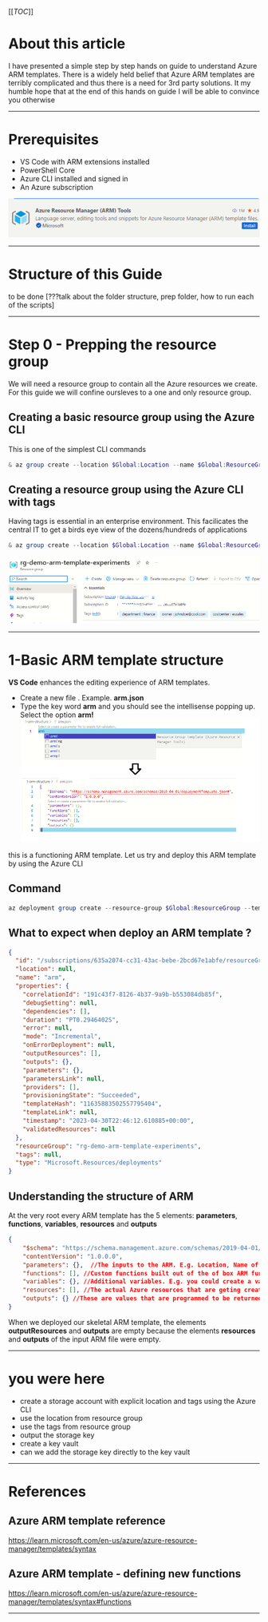 [[_TOC_]]

# About this article
I have presented a simple step by step hands on guide to understand Azure ARM templates. There is a widely held belief that Azure ARM templates are terribly complicated and thus there is a need for 3rd party solutions. It my humble hope that at the end of this hands on guide I will be able to convince you otherwise

---

# Prerequisites
- VS Code with ARM extensions installed
- PowerShell Core
- Azure CLI installed and signed in
- An Azure subscription

![vscode_arm_template_extension.png](docs/images/vscode_arm_template_extension.png)

---

# Structure of this Guide
to be done
[???talk about the folder structure, prep folder, how to run each of the scripts]


---

# Step 0 - Prepping the resource group

We will need a resource group to contain all the Azure resources we create. For this guide we will confine oursleves to a one and only resource group. 

## Creating a basic resource group using the Azure CLI
This is one of the simplest CLI commands
```powershell
& az group create --location $Global:Location --name $Global:ResourceGroup
```

## Creating a resource group using the Azure CLI with tags

Having tags is essential in an enterprise environment. This facilicates the central IT to get a birds eye view  of the dozens/hundreds of applications
```powershell
& az group create --location $Global:Location --name $Global:ResourceGroup --tags department=finance owner=johndoe@cool.com costcenter=eusales
```

![resource-group-tags.png](docs/images/resource-group-tags.png)

---

# 1-Basic ARM template structure

**VS Code** enhances the editing experience of ARM templates. 
- Create a new file . Example. **arm.json**
- Type the key word **arm** and you should see the intellisense popping up. Select the option **arm!**
![vscode-arm-code-snippet.png](docs/images/vscode-arm-code-snippet.png)

this is a functioning ARM template. Let us try and deploy this ARM template by using the Azure CLI

## Command
```powershell
az deployment group create --resource-group $Global:ResourceGroup --template-file $armFilePath  --verbose
```

## What to expect when deploy an ARM template ?
```json
{
  "id": "/subscriptions/635a2074-cc31-43ac-bebe-2bcd67e1abfe/resourceGroups/rg-demo-arm-template-experiments/providers/Microsoft.Resources/deployments/arm",
  "location": null,
  "name": "arm",
  "properties": {
    "correlationId": "191c43f7-8126-4b37-9a9b-b553084db85f",
    "debugSetting": null,
    "dependencies": [],
    "duration": "PT0.2946402S",
    "error": null,
    "mode": "Incremental",
    "onErrorDeployment": null,
    "outputResources": [],
    "outputs": {},
    "parameters": {},
    "parametersLink": null,
    "providers": [],
    "provisioningState": "Succeeded",
    "templateHash": "11635883502557795404",
    "templateLink": null,
    "timestamp": "2023-04-30T22:46:12.610885+00:00",
    "validatedResources": null
  },
  "resourceGroup": "rg-demo-arm-template-experiments",
  "tags": null,
  "type": "Microsoft.Resources/deployments"
}
```

## Understanding the structure of ARM
At the very root every ARM template has the 5 elements: **parameters**, **functions**, **variables**, **resources** and **outputs**
```json
{
    "$schema": "https://schema.management.azure.com/schemas/2019-04-01/deploymentTemplate.json#",
    "contentVersion": "1.0.0.0",
    "parameters": {},  //The inputs to the ARM. E.g. Location, Name of the resource , etc. could be passed as parameters
    "functions": [], //Custom functions built out of the of box ARM functions
    "variables": {}, //Additional variables. E.g. you could create a variable that holds a calculated value and is referenced multiple times
    "resources": [], //The actual Azure resources that are geting created
    "outputs": {} //These are values that are programmed to be returned back. These values can be used for subsequent operations. 
}
```

When we deployed our skeletal ARM template, the elements **outputResources** and **outputs** are empty because the elements **resources** and **outputs** of the input ARM file were empty.


---
# you were here
- create a storage account with explicit location and tags using the Azure CLI
- use the location from resource group
- use the tags from resource group
- output the storage key
- create a key vault
- can we add the storage key directly to the key vault
---

# References
## Azure ARM template reference
https://learn.microsoft.com/en-us/azure/azure-resource-manager/templates/syntax

## Azure ARM template - defining new functions
https://learn.microsoft.com/en-us/azure/azure-resource-manager/templates/syntax#functions

---
